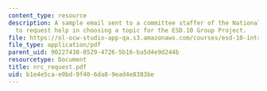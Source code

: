 ```yaml
---
content_type: resource
description: A sample email sent to a committee staffer of the National Research Council
  to request help in choosing a topic for the ESD.10 Group Project.
file: https://ol-ocw-studio-app-qa.s3.amazonaws.com/courses/esd-10-introduction-to-technology-and-policy-fall-2006/b1e4e5cae0bd9f406da89ead4e8383be_nrc_request.pdf
file_type: application/pdf
parent_uid: 90227438-8529-4726-5b16-ba5d4e9d244b
resourcetype: Document
title: nrc_request.pdf
uid: b1e4e5ca-e0bd-9f40-6da8-9ead4e8383be
---
```

